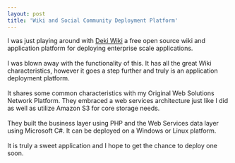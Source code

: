 ```yaml
---
layout: post
title: 'Wiki and Social Community Deployment Platform'
---
```

I was just playing around with <a href="http://wiki.mindtouch.com">Deki Wiki</a> a free open source wiki and application platform for deploying enterprise scale applications.<br /><br />I was blown away with the functionality of this.  It has all the great Wiki characteristics, however it goes a step further and truly is an application deployment platform.<br /><br />It shares some common characteristics with my Original Web Solutions Network Platform.  They embraced a web services architecture just like I did as well as utilize Amazon S3 for core storage needs.<br /><br />They built the business layer using PHP and the Web Services data layer using Microsoft C#.   It can be deployed on a Windows or Linux platform.<br /><br />It is truly a sweet application and I hope to get the chance to deploy one soon.